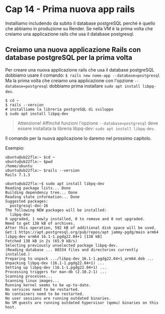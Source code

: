 # <a name="top"></a> Cap 14 - Prima nuova app rails

Installiamo includendo da subito il database postgreSQL perché è quello che abbiamo in produzione su Render.
Se nella VM è la prima volta che creiamo una applicazione rails che usa il database postgresql.


## Creiamo una nuova applicazione Rails con database postgreSQL per la prima volta

Per creare una nuova applicazione rails che usa il database postgreSQL dobbiamo usare il comando: `$ rails new nome-app --database=postgresql`
Ma la prima volta che creiamo una applicazione con l'opzione `--database=postgresql` dobbiamo prima installare `sudo apt install libpq-dev`.

```shell
$ cd ~
$ rails --version
# installiamo la libreria postgreSQL di sviluppo
$ sudo apt install libpq-dev
```

> Attenzione!
> Affinché funzioni l'opzione `--database=postgresql` deve essere installata la libreria libpq-dev: `sudo apt install libpq-dev`.

Il comando per la nuova applicazione lo daremo nel prossimo capitolo.


Esempio:

```shell
ubuntu@ub22fla:~ $cd ~
ubuntu@ub22fla:~ $pwd
/home/ubuntu
ubuntu@ub22fla:~ $rails --version
Rails 7.1.3

ubuntu@ub22fla:~$ sudo apt install libpq-dev
Reading package lists... Done
Building dependency tree... Done
Reading state information... Done
Suggested packages:
  postgresql-doc-16
The following NEW packages will be installed:
  libpq-dev
0 upgraded, 1 newly installed, 0 to remove and 0 not upgraded.
Need to get 138 kB of archives.
After this operation, 592 kB of additional disk space will be used.
Get:1 https://apt.postgresql.org/pub/repos/apt jammy-pgdg/main arm64 libpq-dev arm64 16.1-1.pgdg22.04+1 [138 kB]
Fetched 138 kB in 2s (65.9 kB/s)     
Selecting previously unselected package libpq-dev.
(Reading database ... 80334 files and directories currently installed.)
Preparing to unpack .../libpq-dev_16.1-1.pgdg22.04+1_arm64.deb ...
Unpacking libpq-dev (16.1-1.pgdg22.04+1) ...
Setting up libpq-dev (16.1-1.pgdg22.04+1) ...
Processing triggers for man-db (2.10.2-1) ...
Scanning processes...                                
Scanning linux images...                                              
Running kernel seems to be up-to-date.
No services need to be restarted.
No containers need to be restarted.
No user sessions are running outdated binaries.
No VM guests are running outdated hypervisor (qemu) binaries on this host.
```
